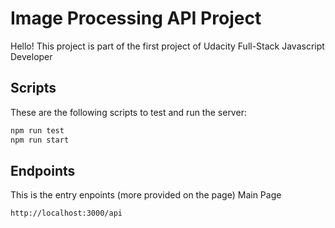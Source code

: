 # Image Processing API Project
Hello! This project is part of the first project of Udacity Full-Stack Javascript Developer
## Scripts
These are the following scripts to test and run the server:
```bash
npm run test
npm run start
```
## Endpoints
This is the entry enpoints (more provided on the page)
Main Page
```bash
http://localhost:3000/api
```